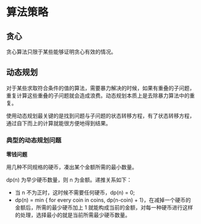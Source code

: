 
# 算法策略

## 贪心

贪心算法只限于某些能够证明贪心有效的情况。

## 动态规划

对于某些求取符合条件的值的算法，需要暴力解决的时候，如果有重叠的子问题，重复计算这些重叠的子问题就会造成浪费。动态规划本质上是去除暴力算法中的重复。

使用动态规划最关键的是找到问题与子问题的状态转移方程，有了状态转移方程，通过自下而上的计算就能很方便地得到结果。

### 典型的动态规划问题

**零钱问题**

用几种不同规格的硬币，凑出某个金额所需的最小数量。

dp(n) 为早少硬币数量，则 n 为金额。递推关系如下：
* 当 n 不为正时，这时候不需要任何硬币，dp(n) = 0;
* dp(n) = min { for every coin in coins, dp(n-coin) + 1}，在减掉一个硬币的金额后，所需的最少硬币加上 1 就能构成当前的金额，对每一种硬币进行这样的处理，选择最小的就是当前所需最少硬币数量。